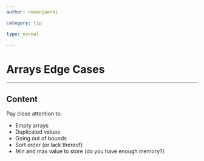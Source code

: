 ```yaml
---
author: nemanjaenki

category: tip

type: normal

---
```


# Arrays Edge Cases

---
## Content

Pay close attention to:

- Empty arrays
- Duplicated values
- Going out of bounds
- Sort order (or lack thereof)
- Min and max value to store (do you have enough memory?)
 

